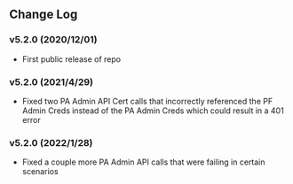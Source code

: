 ## Change Log

### v5.2.0 (2020/12/01)
- First public release of repo
### v5.2.0 (2021/4/29)
- Fixed two PA Admin API Cert calls that incorrectly referenced the PF Admin Creds instead of the PA Admin Creds which could result in a 401 error
### v5.2.0 (2022/1/28)
- Fixed a couple more PA Admin API calls that were failing in certain scenarios